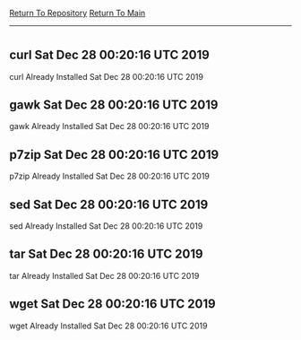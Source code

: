 [Return To Repository](https://github.com/deathbybandaid/piholeparser/)
[Return To Main](https://github.com/deathbybandaid/piholeparser/blob/master/RecentRunLogs/Mainlog.md)
____________________________________
# 
## curl Sat Dec 28 00:20:16 UTC 2019
curl Already Installed Sat Dec 28 00:20:16 UTC 2019
## gawk Sat Dec 28 00:20:16 UTC 2019
gawk Already Installed Sat Dec 28 00:20:16 UTC 2019
## p7zip Sat Dec 28 00:20:16 UTC 2019
p7zip Already Installed Sat Dec 28 00:20:16 UTC 2019
## sed Sat Dec 28 00:20:16 UTC 2019
sed Already Installed Sat Dec 28 00:20:16 UTC 2019
## tar Sat Dec 28 00:20:16 UTC 2019
tar Already Installed Sat Dec 28 00:20:16 UTC 2019
## wget Sat Dec 28 00:20:16 UTC 2019
wget Already Installed Sat Dec 28 00:20:16 UTC 2019
